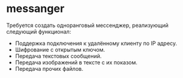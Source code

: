 # messanger
Требуется создать одноранговый мессенджер, реализующий следующий функционал:

- Поддержка подключения к удалённому клиенту по IP адресу.
- Шифрование с открытым ключом.
- Передача текстовых сообщений.
- Передача изображений в тексте с их показом.
- Передача прочих файлов.
